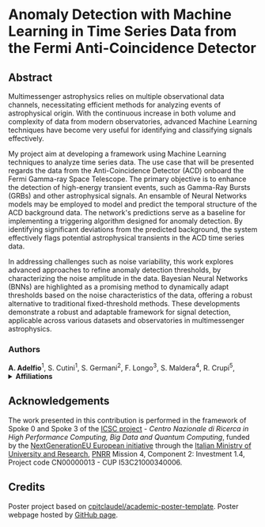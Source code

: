 # Anomaly Detection with Machine Learning in Time Series Data from the Fermi Anti-Coincidence Detector

<!--
in [*European AI for Fundamental Physics Conference 2024*](https://www.aanmelder.nl/eucaifcon24) (EuCAIFCon24)

[![](https://img.shields.io/badge/indico-event-black?style=flat&logoColor=white)](https://indico.nikhef.nl/event/4875)
[![](https://img.shields.io/badge/indico-contribution-c48e48?style=flat&logoColor=white)](https://indico.nikhef.nl/event/4875/contributions/20381)
[![](https://img.shields.io/badge/HTML-poster-E34F26?style=flat&logo=HTML5&logoColor=white)](https://lamarrsim.github.io/poster-eucaifcon24-lamarr/poster.html)
[![](https://img.shields.io/badge/PDF-poster-EC1C24?style=flat&logo=Adobe%20Acrobat%20Reader&logoColor=white)](https://indico.nikhef.nl/event/4875/contributions/20381/attachments/8148/11608/lamarr_poster_eucaifcon24.pdf)
[![](https://img.shields.io/badge/arXiv-2303.11428-B31B1B?style=flat&logoColor=white)](https://arxiv.org/abs/2303.11428)
[![](https://img.shields.io/badge/J%20Phys:%20Conf%20Ser-(1525)012097-236fb5?style=flat&logoColor=white)](https://dx.doi.org/10.1088/1742-6596/1525/1/012097)
[![](https://img.shields.io/badge/PoS-(CompTools2021)034-78a434?style=flat&logoColor=white)](https://pos.sissa.it/409/034)
-->

## Abstract

<p>
  Multimessenger astrophysics relies on multiple observational data channels, necessitating efficient methods for analyzing events of astrophysical origin. With the continuous increase in both volume and complexity of data from modern observatories, advanced Machine Learning techniques have become very useful for identifying and classifying signals effectively.
<p>
</p>
  My project aim at developing a framework using Machine Learning techniques to analyze time series data. The use case that will be presented regards the data from the Anti-Coincidence Detector (ACD) onboard the Fermi Gamma-ray Space Telescope. The primary objective is to enhance the detection of high-energy transient events, such as Gamma-Ray Bursts (GRBs) and other astrophysical signals.
  An ensamble of Neural Networks models may be employed to model and predict the temporal structure of the ACD background data. The network's predictions serve as a baseline for implementing a triggering algorithm designed for anomaly detection. By identifying significant deviations from the predicted background, the system effectively flags potential astrophysical transients in the ACD time series data.
<p>
</p>
  In addressing challenges such as noise variability, this work explores advanced approaches to refine anomaly detection thresholds, by characterizing the noise amplitude in the data. Bayesian Neural Networks (BNNs) are highlighted as a promising method to dynamically adapt thresholds based on the noise characteristics of the data, offering a robust alternative to traditional fixed-threshold methods. These developments demonstrate a robust and adaptable framework for signal detection, applicable across various datasets and observatories in multimessenger astrophysics.
</p>



### Authors

<span class="medium">
  <a property="author"><strong>A. Adelfio</strong><sup>1</sup></a>,
  <a property="author">S. Cutini<sup>1</sup></a>,
  <a property="author">S. Germani<sup>2</sup></a>,
  <a property="author">F. Longo<sup>3</sup></a>,
  <a property="author">S. Maldera<sup>4</sup></a>,
  <a property="author">R. Crupi<sup>5</sup></a>,
</span>

<details>
  <summary><b>Affiliations</b></summary>
  <span class="normal">
    <sup>1</sup><a property="sourceOrganization">INFN-Perugia</a>,
    <sup>2</sup><a property="sourceOrganization">University of Perugia</a>,
    <sup>3</sup><a property="sourceOrganization">INFN-Trieste</a>,
    <sup>4</sup><a property="sourceOrganization">INFN-Torino</a>,
    <sup>5</sup><a property="sourceOrganization">University of Udine</a>,
    {# <sup>a</sup><a property="sourceOrganization">Istituto Nazionale di Fisica Nucleare (INFN), CNAF, Italy</a> #}
  </span>
</details>

## Acknowledgements

The work presented in this contribution is performed in the framework of Spoke 0 and Spoke 3 of the [ICSC project](https://www.supercomputing-icsc.it/en) - _Centro Nazionale di Ricerca in High Performance Computing, Big Data and Quantum Computing_, funded by the [NextGenerationEU European initiative](https://next-generation-eu.europa.eu) through the [Italian Ministry of University and Research](https://www.mur.gov.it), [PNRR](https://www.italiadomani.gov.it) Mission 4, Component 2: Investment 1.4, Project code CN00000013 - CUP I53C21000340006.

## Credits

Poster project based on [cpitclaudel/academic-poster-template](https://github.com/cpitclaudel/academic-poster-template). Poster webpage hosted by [GitHub page](https://pages.github.com).
